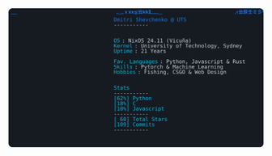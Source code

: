 <picture>
    <source media="(prefers-color-scheme: dark)" srcset="https://raw.githubusercontent.com/Aveygo/Aveygo/main/test.svg">
    <img alt="README" src="https://raw.githubusercontent.com/Aveygo/Aveygo/main/test.svg">
</picture>
